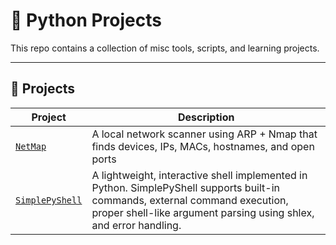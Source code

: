 # 🐍 Python Projects

This repo contains a collection of misc tools, scripts, and learning projects.



---

## 📁 Projects

| Project | Description |
|--------|-------------|
| [`NetMap`](NetMap) | A local network scanner using ARP + Nmap that finds devices, IPs, MACs, hostnames, and open ports |
| [`SimplePyShell`](SimplePyShell) | A lightweight, interactive shell implemented in Python. SimplePyShell supports built-in commands, external command execution, proper shell-like argument parsing using shlex, and error handling. |


